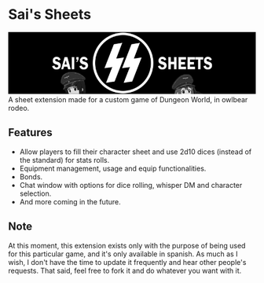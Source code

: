 # Sai's Sheets
![SS](https://github.com/JulianBOrtega/SS-Sheets/blob/master/public/ss_banner.png)
A sheet extension made for a custom game of Dungeon World, in owlbear rodeo.

## Features
- Allow players to fill their character sheet and use 2d10 dices (instead of the standard) for stats rolls.
- Equipment management, usage and equip functionalities.
- Bonds.
- Chat window with options for dice rolling, whisper DM and character selection.
- And more coming in the future.

## Note
At this moment, this extension exists only with the purpose of being used for this particular game, and it's only available in spanish.
As much as I wish, I don't have the time to update it frequently and hear other people's requests.
That said, feel free to fork it and do whatever you want with it.